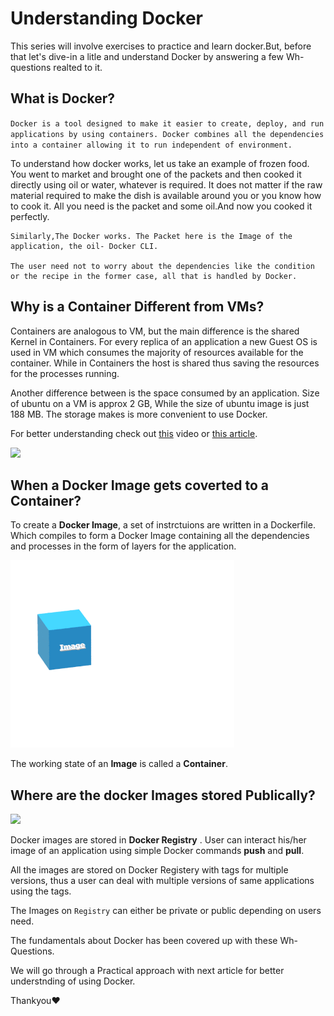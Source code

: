 # Understanding Docker

This series will involve exercises to practice and learn docker.But, before that let's dive-in a litle and understand Docker by answering a few Wh-questions realted to it.

## What is Docker?
    
`Docker is a tool designed to make it easier to create, deploy, and run applications by using containers. Docker combines all the dependencies into a container allowing it to run independent of environment. `

To understand how docker works, let us take an example of frozen food. You went to market and brought one of the packets and then cooked it directly using oil or water, whatever is required. It does not matter if the raw material required to make the dish is available around you or you know how to cook it. All you need is the packet and some oil.And now you cooked it perfectly.

    Similarly,The Docker works. The Packet here is the Image of the application, the oil- Docker CLI.

    The user need not to worry about the dependencies like the condition or the recipe in the former case, all that is handled by Docker.

## Why is a Container Different from VMs?

Containers are analogous to VM, but the main difference is the shared Kernel in Containers.
For every replica of an application a new Guest OS is used in VM which consumes the majority of resources available for the container. While in Containers the host is shared thus saving the resources for the processes running.

Another difference between is the space consumed by an application.
Size of ubuntu on a VM is approx 2 GB, While the size of ubuntu image is just 188 MB. The storage makes is more convenient to use Docker.

For better understanding check out [this](https://www.youtube.com/watch?v=0qotVMX-J5s) video or [this article](https://opensource.com/resources/what-are-linux-containers?intcmp=7016000000127cYAAQ).

<p>
<img src=https://i.ytimg.com/vi/TvnZTi_gaNc/maxresdefault.jpg width=600
>
</p>

## When a Docker Image gets coverted to a Container?


To create a **Docker Image**, a set of instrctuions are written in a Dockerfile. Which compiles to form a Docker Image containing all the dependencies and processes in the form of layers for the application.

<a>
<img src="https://github.com/library-of-code/Docker-Golang/blob/master/assets/gif/image.gif"  height="300" />
</a>

The working state of an **Image** is called a **Container**.

## Where are the docker Images stored Publically?

<p>
<img src=https://encrypted-tbn0.gstatic.com/images?q=tbn%3AANd9GcT-ei6uiPX58jiBDxPFMxlqL0bxFXndDPVK4w&usqp=CAU height=200
>
</p>

Docker images are stored in **Docker Registry** . 
User can interact his/her image of an application using simple Docker commands **push** and **pull**.

All the images are stored on Docker Registery with tags for multiple versions, thus a user can deal with multiple versions of same applications using the tags.

The Images on `Registry` can either be private or public depending on users need.

The fundamentals about Docker has been covered up with these Wh-Questions.

We will go through a Practical approach with next article for better understnding of using Docker.

Thankyou❤
